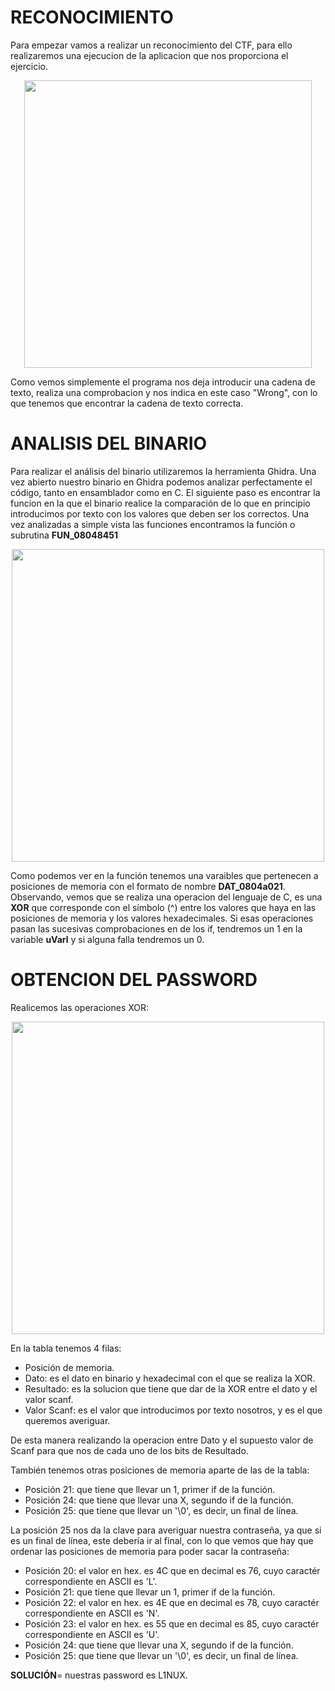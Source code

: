 # RECONOCIMIENTO

Para empezar vamos a realizar un reconocimiento del CTF, para ello realizaremos una ejecucion de la aplicacion que nos proporciona el ejercicio.

<p align="center">
<image width="460" src="images/Run_Easy_ELF.png" caption="Ejecucion para el reconocimiento">
</p>

Como vemos simplemente el programa nos deja introducir una cadena de texto, realiza una comprobacion y nos indica en este caso "Wrong", con lo que tenemos que encontrar la cadena de texto correcta.

# ANALISIS DEL BINARIO

Para realizar el análisis del binario utilizaremos la herramienta Ghidra. Una vez abierto nuestro binario en Ghidra podemos analizar perfectamente el código, tanto en ensamblador como en C. El siguiente paso es encontrar la funcion en la que el binario realice la comparación de lo que en principio introducimos por texto con los valores que deben ser los correctos. Una vez analizadas a simple vista las funciones encontramos la función o subrutina **FUN_08048451**

<p align="center">
<image width="500" src="images/FUN_08048451.png" caption="Funcion de compararion">
</p>
  
Como podemos ver en la función tenemos una varaibles que pertenecen a posiciones de memoria con el formato de nombre **DAT_0804a021**. Observando, vemos que se realiza una operacion del lenguaje de C, es una **XOR** que corresponde con el símbolo (^) entre los valores que haya en las posiciones de memoria y los valores hexadecimales. Si esas operaciones pasan las sucesivas comprobaciones en de los if, tendremos un 1 en la variable **uVarl** y si alguna falla tendremos un 0.
  
# OBTENCION DEL PASSWORD

Realicemos las operaciones XOR:
  
<p align="center">
<image width="500" src="images/XOR_Operaciones.png" caption="Resultados de las XOR">
</p>

En la tabla tenemos 4 filas:
  - Posición de memoria.
  - Dato: es el dato en binario y hexadecimal con el que se realiza la XOR.
  - Resultado: es la solucion que tiene que dar de la XOR entre el dato y el valor scanf.
  - Valor Scanf: es el valor que introducimos por texto nosotros, y es el que queremos averiguar.

De esta manera realizando la operacion entre Dato y el supuesto valor de Scanf para que nos de cada uno de los bits de Resultado.
  
También tenemos otras posiciones de memoria aparte de las de la tabla:
  - Posición 21: que tiene que llevar un 1, primer if de la función.
  - Posición 24: que tiene que llevar una X, segundo if de la función.
  - Posición 25: que tiene que llevar un '\0', es decir, un final de línea.
  
La posición 25 nos da la clave para averiguar nuestra contraseña, ya que si es un final de línea, este debería ir al final, con lo que vemos que hay que ordenar las posiciones de memoria para poder sacar la contraseña:
  - Posición 20: el valor en hex. es 4C que en decimal es 76, cuyo caractér correspondiente en ASCII es 'L'.
  - Posición 21: que tiene que llevar un 1, primer if de la función.
  - Posición 22: el valor en hex. es 4E que en decimal es 78, cuyo caractér correspondiente en ASCII es 'N'.
  - Posición 23: el valor en hex. es 55 que en decimal es 85, cuyo caractér correspondiente en ASCII es 'U'.
  - Posición 24: que tiene que llevar una X, segundo if de la función.
  - Posición 25: que tiene que llevar un '\0', es decir, un final de línea.
 
**SOLUCIÓN**= nuestras password es L1NUX.
